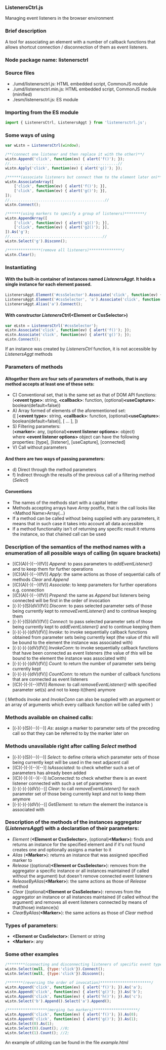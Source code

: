 ### ListenersCtrl.js
Managing event listeners in the browser environment

### Brief description
A tool for associating an element with
a number of callback functions that allows shortcut connection / disconnection
of them as event listeners.

### Node package name: listenersctrl

### Source files
* ./umd/listenersctrl.js: HTML embedded script, CommonJS module
* ./umd/listenersctrl.min.js: HTML embedded script, CommonJS module (minified)
* ./esm/listenersctrl.js: ES module

### Importing from the ES module
```javascript
import { ListenersCtrl, ListenersAggt } from 'listenersctrl.js';
```

### Some ways of using
```javascript
var wLstn = ListenersCtrl(window);

/**(connect one listener and then replace it with the other)**/
wLstn.Append('click', function(ev) { alert('f()'); });
//.................................................//
wLstn.Apply('click', function(ev) { alert('g()'); });

/******(associate listeners but connect them to the element later on)*******/
wLstn.AssociateArray([
    ['click', function(ev) { alert('f()'); }],
    ['click', function(ev) { alert('g()'); }],
]);
//...........................................//
wLstn.Connect();

/******(using markers to specify a group of listeners)*********/
wLstn.AppendArray([
    ['click', function(ev) { alert('g1()'); }],
    ['click', function(ev) { alert('g2()'); }],
]).As('g');
//..........................................//
wLstn.Select('g').Disconn();

/***************(remove all listeners)***************/
wLstn.Clear();
```

### Instantiating
#### With the built-in container of instances named *ListenersAggt*. It holds a single instance for each element passed.
```javascript
ListenersAggt.Element('#cssSelector').Associate('click', function(ev) { alert('f()'); });
ListenersAggt.Element('#cssSelector', 'a').Associate('click', function(ev) { alert('g()'); });
ListenersAggt.Alias('a').Connect();
```
#### With constructor *ListenersCtrl*(&lt;Element or CssSelector&gt;)
```javascript
var eLstn = ListenersCtrl('#cssSelector');
eLstn.Associate('click', function(ev) { alert('f()'); });
eLstn.Associate('click', function(ev) { alert('g()'); });
eLstn.Connect();
```
If an instance was created by *ListenersCtrl* function, it is not accessible by *ListenersAggt* methods

### Parameters of methods

#### Altogether there are four sets of parameters of methods, that is any method accepts at least one of these sets:
* C) Conventional set, that is the same set as that of DOM API functions: <br />
(**&lt;event type&gt;**: string, **&lt;callback&gt;**: function, (optional)**&lt;useCapture&gt;**: boolean(default=false))
* A) Array formed of elements of the aforementioned set: <br />
([ [**&lt;event type&gt;**: string, **&lt;callback&gt;**: function, (optional)**&lt;useCapture&gt;**: boolean(default=false)], [ ... ], ])
* S) Filtering parameters: <br />
(**&lt;marker&gt;**: any, (optional)**&lt;event listener options&gt;**: object) <br />
where **&lt;event listener options&gt;** object can have the following properties: [type], [listener], [useCapture], [connected]
* V) Call without parameters

#### And there are two ways of passing parameters:
* d) Direct through the method parameters
* f) Indirect through the results of the previous call of a filtering method (*Select*)

#### Conventions
* The names of the methods start with a capital letter
* Methods accepting arrays have *Array* postfix, that is the call looks like &lt;Mathod Name&gt;Array(...)
* If a method can be called without being supplied with any parameters, it means that in such case it takes into account all data accessible
* If a method functionality isn't of returning any specific result it returns the instance, so that chained call can be used

### Description of the semantics of the method names with a enumeration of all possible ways of calling (in square brackets) 
* [(C)(A)(-)(--)(fV)] *Append*: to pass parameters to *addEventListener()* and to keep them for further operations
* [(C)(A)(-)(--)(fV)] *Apply*: the same actions as those of sequential calls of methods *Clear* and *Append*
* [(C)(A)(-)(--)(fV)] *Associate*: to keep parameters for further operations e.g. connection
* [(C)(A)(-)(--)(fV)] *Prepend*: the same as *Append* but listeners being connected will be first in the order of invocation 
* [(-)(-)(S)(dV)(fV)] *Disconn*: to pass selected parameter sets of those being currently kept to *removeEventListener()* and to continue keeping them
* [(-)(-)(S)(dV)(fV)] *Connect*: to pass selected parameter sets of those being currently kept to *addEventListener()* and to continue keeping them
* [(-)(-)(-)(dV)(fV)] *Invoke*: to invoke sequentially callback functions obtained from parameter sets being currently kept 
(the value of *this* will be bound to the element the instance was associated with)
* [(-)(-)(-)(dV)(fV)] *InvokeConn*: to invoke sequentially callback functions that have been connected as event listeners 
(the value of *this* will be bound to the element the instance was associated with)
* [(-)(-)(-)(dV)(fV)] *Count*: to return the number of parameter sets being currently kept
* [(-)(-)(-)(dV)(fV)] *CountConn*: to return the number of callback functions that are connected as event listeners
* [(C)(-)(-)(--)(fV)] *Remove*: to call *removeEventListener()* with specified parameter set(s) and not to keep it(them) anymore

( Methods *Invoke* and *InvokeConn* can also be supplied with an argument or an array of arguments 
which every callback function will be called with )

### Methods available on chained calls:
* [(-)(-)(S)(--)(--)] *As*: assign a marker to parameter sets of the preceding call so that they can be referred to by the marker later on 

### Methods unavailable right after calling *Select* method
* [(-)(-)(S)(--)(--)] *Select*: to define criteria which parameter sets of those being currently kept will be used in the next adjacent call
* [(C)(-)(-)(--)(--)] *IsAssociated*: to check whether such a set of parameters has already been added
* [(C)(-)(-)(--)(--)] *IsConnected*: to check whether there is an event listener connected with such a set of parameters
* [(-)(-)(-)(dV)(--)] *Clear*: to call *removeEventListener()* for each parameter set of those being currently kept and not to keep them anymore
* [(-)(-)(-)(dV)(--)] *GetElement*: to return the element the instance is associated with

### Description of the methods of the instances aggregator (*ListenersAggt*) with a declaration of their parameters:
* *Element* (**&lt;Element or CssSelector&gt;**, (optional)**&lt;Marker&gt;**): finds and returns an instance for 
the specified element and if it's not found creates one and optionally assigns a marker to it
* *Alias* (**&lt;Marker&gt;**): returns an instance that was assigned specified marker to
* *Release* ((optional)**&lt;Element or CssSelector&gt;**): removes from the aggregator a specific instance or all instances maintained 
(if called without the argument) but doesn't remove connected event listeners
* *ReleaseByAlias*(**&lt;Marker&gt;**): the same actions as those of *Release* method
* *Clear* ((optional)**&lt;Element or CssSelector&gt;**): removes from the aggregator an instance or all instances maintained 
(if called without the argument) and removes all event listeners connected by means of that(those) instance(s)
* *ClearByAlias*(**&lt;Marker&gt;**): the same actions as those of *Clear* method

### Types of parameters:
* **&lt;Element or CssSelector&gt;**: Element or string
* **&lt;Marker&gt;**: any

### Some other examples
```javascript
/********(connecting and disconnecting listeners of specific event type)********/
wLstn.Select(null, {type:'click'}).Connect();
wLstn.Select(null, {type:'click'}).Disconn();

/*******(reversing the order of invocation)***********************/
wLstn.Append('click', function(ev) { alert('f()'); }).As('a');
wLstn.Append('click', function(ev) { alert('g()'); }).As('b');
wLstn.Append('click', function(ev) { alert('h()'); }).As('c');
wLstn.Select('b').Append().Select('a').Append();

/******************(merging two markers)********************/
wLstn.Append('click', function(ev) { alert('f()'); }).As(0);
wLstn.Append('click', function(ev) { alert('g()'); }).As(1);
wLstn.Select(0).As(1);
wLstn.Select(0).Count(); //0;
wLstn.Select(1).Count(); //2;
```
An example of utilizing can be found in the file *example.html*
